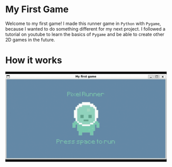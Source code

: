 # My First Game
Welcome to my first game!
I made this runner game in `Python` with `Pygame`, because I wanted to do something different for my next project. I followed a tutorial on youtube to learn the basics of `Pygame` and be able to create other 2D games in the future.

# How it works
![How it works](/static/images/My_first_game.gif)